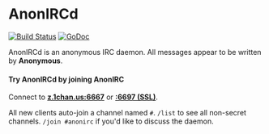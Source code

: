 # AnonIRCd

[![Build Status](https://travis-ci.org/tslocum/AnonIRCd.svg?branch=master)](https://travis-ci.org/tslocum/AnonIRCd)
[![GoDoc](https://godoc.org/github.com/tslocum/AnonIRCd?status.svg)](https://godoc.org/github.com/tslocum/AnonIRCd)

AnonIRCd is an anonymous IRC daemon.  All messages appear to be written by **Anonymous**.

#### Try AnonIRCd by joining AnonIRC

Connect to [**z.1chan.us:6667**](irc://z.1chan.us:6667) or [**:6697 (SSL)**](ircs://z.1chan.us:6697).

All new clients auto-join a channel named `#`.  `/list` to see all non-secret channels.  `/join #anonirc` if you'd like to discuss the daemon.
